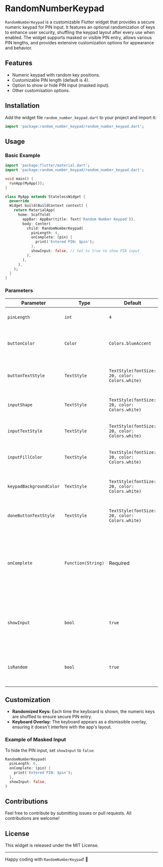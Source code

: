# RandomNumberKeypad

`RandomNumberKeypad`  is a customizable Flutter widget that provides a secure numeric keypad for PIN input. It features an optional randomization of keys to enhance user security, shuffling the keypad layout after every use when enabled. The widget supports masked or visible PIN entry, allows various PIN lengths, and provides extensive customization options for appearance and behavior.

## Features
- Numeric keypad with random key positions.
- Customizable PIN length (default is 4).
- Option to show or hide PIN input (masked input).
- Other customisation options.

## Installation

Add the widget file `random_number_keypad.dart` to your project and import it:

```dart
import 'package:random_number_keypad/random_number_keypad.dart';
```

## Usage

### Basic Example

```dart
import 'package:flutter/material.dart';
import 'package:random_number_keypad/random_number_keypad.dart';

void main() {
  runApp(MyApp());
}

class MyApp extends StatelessWidget {
  @override
  Widget build(BuildContext context) {
    return MaterialApp(
      home: Scaffold(
        appBar: AppBar(title: Text('Random Number Keypad')),
        body: Center(
          child: RandomNumberKeypad(
            pinLength: 4,
            onComplete: (pin) {
              print('Entered PIN: $pin');
            },
            showInput: false, // Set to true to show PIN input
          ),
        ),
      ),
    );
  }
}
```

### Parameters

| Parameter   | Type                   | Default | Description |
|-------------|------------------------|---------|-------------|
| `pinLength` | `int`                 | `4`     | The length of the PIN to be entered. |
| `buttonColor` | `Color`                 | `Colors.blueAccent`     | Sets the background color of the keypad buttons. |
| `buttonTextStyle` | `TextStyle`                 | `TextStyle(fontSize: 20, color: Colors.white)`     | Sets the text style of the keypad button labels. |
| `inputShape` | `TextStyle`                 | `TextStyle(fontSize: 20, color: Colors.white)`     | Defines the shape of the input boxes. |
| `inputTextStyle` | `TextStyle`                 | `TextStyle(fontSize: 20, color: Colors.white)`     | Sets the text style of the input text. |
| `inputFillColor` | `TextStyle`                 | `TextStyle(fontSize: 20, color: Colors.white)`     | sets the fill color of input boxes when filled. |
| `keypadBackgroundColor` | `TextStyle`                 | `TextStyle(fontSize: 20, color: Colors.white)`     | sets the background color of the keypad container. |
| `doneButtonTextStyle` | `TextStyle`                 | `TextStyle(fontSize: 20, color: Colors.white)`     | Sets the text style of the "Done" button. |
| `onComplete`| `Function(String)`    | Required| A callback function triggered when the user completes the PIN entry. The entered PIN is passed as a string. |
| `showInput` | `bool`                | `true`  | Determines whether the entered PIN should be visible (`true`) or masked (`false`). |
| `isRandom` | `bool`                | `true`  |  Determines whether the keypad keys should be randomized. |

## Customization

- **Randomized Keys:** Each time the keyboard is shown, the numeric keys are shuffled to ensure secure PIN entry.
- **Keyboard Overlay:** The keyboard appears as a dismissible overlay, ensuring it doesn't interfere with the app's layout.

### Example of Masked Input

To hide the PIN input, set `showInput` to `false`:

```dart
RandomNumberKeypad(
  pinLength: 6,
  onComplete: (pin) {
    print('Entered PIN: $pin');
  },
  showInput: false,
)
```

## Contributions

Feel free to contribute by submitting issues or pull requests. All contributions are welcome!

## License

This widget is released under the MIT License.

---

Happy coding with `RandomNumberKeypad`! 🎉
